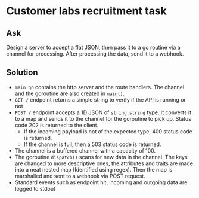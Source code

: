 # Customer labs recruitment task

## Ask
Design a server to accept a flat JSON, then pass it to a go routine via a channel for processing. After processing the data, send it to a webhook.

## Solution
- ``main.go`` contains the http server and the route handlers. The channel and the goroutine are also created in ``main()``.
- ``GET /`` endpoint returns a simple string to verify if the API is running or not
- ``POST /`` endpoint accepts a 1D JSON of ``string:string`` type. It converts it to a map and sends it to the channel for the goroutine to pick up. Status code 202 is returned to the client.
  - If the incoming payload is not of the expected type, 400 status code is returned.
  - If the channel is full, then a 503 status code is returned.
- The channel is a buffered channel with a capacity of 100.
- The goroutine ``dispatch()`` scans for new data in the channel. The keys are changed to more descriptive ones, the attributes and traits are made into a neat nested map (Identified using regex). Then the map is marshalled and sent to a webhook via POST request.
- Standard events such as endpoint hit, incoming and outgoing data are logged to stdout
